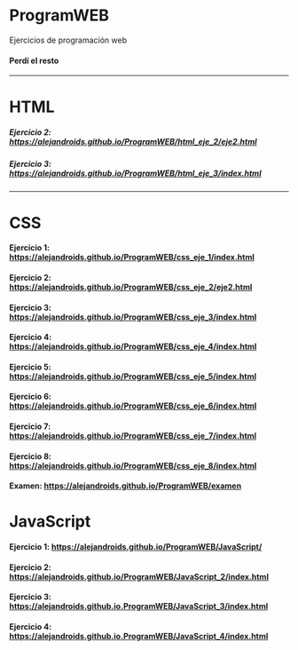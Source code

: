 # ProgramWEB
 Ejercicios de programación web

#### Perdí el resto
---
# HTML
##### Ejercicio 2: https://alejandroids.github.io/ProgramWEB/html_eje_2/eje2.html 
##### Ejercicio 3: https://alejandroids.github.io/ProgramWEB/html_eje_3/index.html 

---
# CSS
#### Ejercicio 1: https://alejandroids.github.io/ProgramWEB/css_eje_1/index.html 
#### Ejercicio 2: https://alejandroids.github.io/ProgramWEB/css_eje_2/eje2.html 
#### Ejercicio 3: https://alejandroids.github.io/ProgramWEB/css_eje_3/index.html 
#### Ejercicio 4: https://alejandroids.github.io/ProgramWEB/css_eje_4/index.html 
#### Ejercicio 5: https://alejandroids.github.io/ProgramWEB/css_eje_5/index.html 
#### Ejercicio 6: https://alejandroids.github.io/ProgramWEB/css_eje_6/index.html 
#### Ejercicio 7: https://alejandroids.github.io/ProgramWEB/css_eje_7/index.html 
#### Ejercicio 8: https://alejandroids.github.io/ProgramWEB/css_eje_8/index.html 

#### Examen: https://alejandroids.github.io/ProgramWEB/examen

# JavaScript
#### Ejercicio 1: https://alejandroids.github.io/ProgramWEB/JavaScript/
#### Ejercicio 2: https://alejandroids.github.io/ProgramWEB/JavaScript_2/index.html
#### Ejercicio 3: https://alejandroids.github.io.ProgramWEB/JavaScript_3/index.html
#### Ejercicio 4: https://alejandroids.github.io.ProgramWEB/JavaScript_4/index.html

